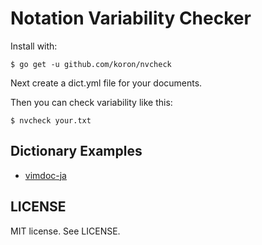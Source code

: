 # Notation Variability Checker

Install with:

    $ go get -u github.com/koron/nvcheck

Next create a dict.yml file for your documents.

Then you can check variability like this:

    $ nvcheck your.txt

## Dictionary Examples

*   [vimdoc-ja](https://github.com/vim-jp/vimdoc-ja/blob/devel/dict.yml)

## LICENSE

MIT license.  See LICENSE.
